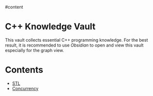#content

# C++ Knowledge Vault

This vault collects essential C++ programming knowledge. For the best result, it is recommended to use *Obsidian* to open and view this vault especially for the graph view.

# Contents

+ [STL](STL/STL.md)
+ [Concurrency](concurrency/concurrency.md)
